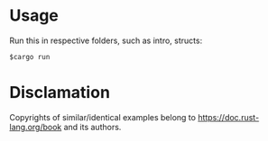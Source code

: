 # Usage

Run this in respective folders, such as intro, structs:
```
$cargo run
```
# Disclamation
Copyrights of similar/identical examples belong to https://doc.rust-lang.org/book and its authors.